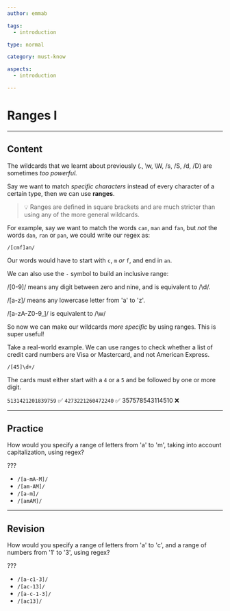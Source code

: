 ```yaml
---
author: emmab

tags:
  - introduction

type: normal

category: must-know

aspects:
  - introduction

---
```


# Ranges I

---
## Content

The wildcards that we learnt about previously (., \w, \W, /s, /S, /d, /D) are sometimes *too powerful.*

Say we want to match *specific characters* instead of every character of a certain type, then we can use **ranges**.

> 💡 Ranges are defined in square brackets and are much stricter than using any of the more general wildcards.

For example, say we want to match the words `can`, `man` and `fan`, but *not* the words `dan`, `ran` or `pan`, we could write our regex as:

```
/[cmf]an/
```

Our words would have to start with `c`, `m` *or* `f`, and end in `an`.

We can also use the `-` symbol to build an inclusive range:

/[0-9]/ means any digit between zero and nine, and is equivalent to /\d/.

/[a-z]/ means any lowercase letter from 'a' to 'z'.

/[a-zA-Z0-9_]/ is equivalent to /\w/

So now we can make our wildcards *more specific* by using ranges. This is super useful! 

Take a real-world example. We can use ranges to check whether a list of credit card numbers are Visa or Mastercard, and not American Express.

```
/[45]\d+/
```

The cards must either start with a `4` or a `5` and be followed by one or more digit.

`5131421201839759` ✅
`4273221260472240` ✅
357578543114510 ❌

---
## Practice

How would you specify a range of letters from 'a' to 'm', taking into account capitalization, using regex?

???

* `/[a-mA-M]/`
* `/[am-AM]/`
* `/[a-m]/`
* `/[amAM]/`

---
## Revision

How would you specify a range of letters from 'a' to 'c', and a range of numbers from '1' to '3', using regex?

???

* `/[a-c1-3]/`
* `/[ac-13]/`
* `/[a-c-1-3]/`
* `/[ac13]/`
